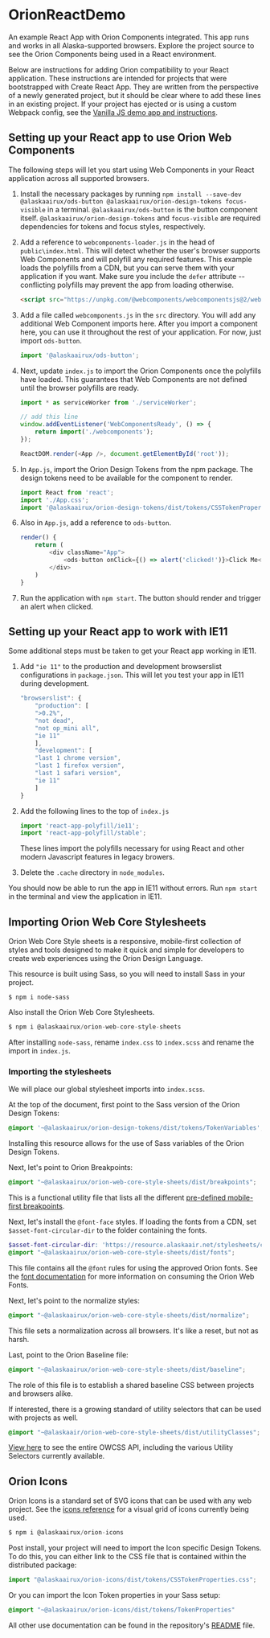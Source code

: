# OrionReactDemo
An example React App with Orion Components integrated. This app runs and works in all Alaska-supported browsers. Explore the project source to see the Orion Components being used in a React environment.

Below are instructions for adding Orion compatibility to your React application. These instructions are intended for projects that were bootstrapped with Create React App. They are written from the perspective of a newly generated project, but it should be clear where to add these lines in an existing project. If your project has ejected or is using a custom Webpack config, see the [Vanilla JS demo app and instructions](https://github.com/AlaskaAirlines/OrionJavascriptDemo).

## Setting up your React app to use Orion Web Components
The following steps will let you start using Web Components in your React application across all supported browsers.

1. Install the necessary packages by running `npm install --save-dev @alaskaairux/ods-button @alaskaairux/orion-design-tokens focus-visible` in a terminal. `@alaskaairux/ods-button` is the button component itself. `@alaskaairux/orion-design-tokens` and `focus-visible` are required dependencies for tokens and focus styles, respectively.

1. Add a reference to `webcomponents-loader.js` in the head of `public\index.html`. This will detect whether the user's browser supports Web Components and will polyfill any required features. This example loads the polyfills from a CDN, but you can serve them with your application if you want. Make sure you include the `defer` attribute -- conflicting polyfills may prevent the app from loading otherwise.

    ```html
    <script src="https://unpkg.com/@webcomponents/webcomponentsjs@2/webcomponents-loader.js" defer></script>
    ```

1. Add a file called `webcomponents.js` in the `src` directory. You will add any additional Web Component imports here. After you import a component here, you can use it throughout the rest of your application. For now, just import `ods-button`.

    ```js
    import '@alaskaairux/ods-button';
    ```

1. Next, update `index.js` to import the Orion Components once the polyfills have loaded. This guarantees that Web Components are not defined until the browser polyfills are ready.

    ```js
    import * as serviceWorker from './serviceWorker';

    // add this line
    window.addEventListener('WebComponentsReady', () => {
        return import('./webcomponents');
    });

    ReactDOM.render(<App />, document.getElementById('root'));
    ```

1. In `App.js`, import the Orion Design Tokens from the npm package. The design tokens need to be available for the component to render.
    ```js
    import React from 'react';
    import './App.css';
    import '@alaskaairux/orion-design-tokens/dist/tokens/CSSTokenProperties.css'; // add this line
    ```

1. Also in `App.js`, add a reference to `ods-button`.
    ```js
    render() {
        return (
            <div className="App">
                <ods-button onClick={() => alert('clicked!')}>Click Me</ods-button>
            </div>
        )
    }
    ```

1. Run the application with `npm start`. The button should render and trigger an alert when clicked.

## Setting up your React app to work with IE11
Some additional steps must be taken to get your React app working in IE11. 

1. Add `"ie 11"` to the production and development browserslist configurations in `package.json`. This will let you test your app in IE11 during development.

    ```js
    "browserslist": {
        "production": [
        ">0.2%",
        "not dead",
        "not op_mini all",
        "ie 11"
        ],
        "development": [
        "last 1 chrome version",
        "last 1 firefox version",
        "last 1 safari version",
        "ie 11"
        ]
    }
    ```

1. Add the following lines to the top of `index.js`
    ```js
    import 'react-app-polyfill/ie11';
    import 'react-app-polyfill/stable';
    ```
    These lines import the polyfills necessary for using React and other modern Javascript features in legacy browers.

1. Delete the `.cache` directory in `node_modules`.

You should now be able to run the app in IE11 without errors. Run `npm start` in the terminal and view the application in IE11.

## Importing Orion Web Core Stylesheets 

Orion Web Core Style sheets is a responsive, mobile-first collection of styles and tools designed to make it quick and simple for developers to create web experiences using the Orion Design Language.

This resource is built using Sass, so you will need to install Sass in your project. 

```
$ npm i node-sass
```

Also install the Orion Web Core Stylesheets.

```javascript
$ npm i @alaskaairux/orion-web-core-style-sheets
```

After installing `node-sass`, rename `index.css` to `index.scss` and rename the import in `index.js`.  

### Importing the stylesheets

We will place our global stylesheet imports into `index.scss`. 

At the top of the document, first point to the Sass version of the Orion Design Tokens:

```scss
@import '~@alaskaairux/orion-design-tokens/dist/tokens/TokenVariables';
```

Installing this resource allows for the use of Sass variables of the Orion Design Tokens. 

Next, let's point to Orion Breakpoints:

```scss
@import "~@alaskaairux/orion-web-core-style-sheets/dist/breakpoints";
```

This is a functional utility file that lists all the different [pre-defined mobile-first breakpoints](https://alaskaairlines.github.io/OrionWebCoreStyleSheets/#responsive-mixin). 

Next, let's install the `@font-face` styles. If loading the fonts from a CDN, set `$asset-font-circular-dir` to the folder containing the fonts. 

```scss
$asset-font-circular-dir: 'https://resource.alaskaair.net/stylesheets/circular/';
@import "~@alaskaairux/orion-web-core-style-sheets/dist/fonts";
```

This file contains all the `@font` rules for using the approved Orion fonts. See the [font documentation](https://github.com/AlaskaAirlines/OrionWebCoreStyleSheets/blob/master/staticDocs/howToUseFonts.md) for more information on consuming the Orion Web Fonts.

Next, let's point to the normalize styles:

```scss
@import "~@alaskaairux/orion-web-core-style-sheets/dist/normalize";
```

This file sets a normalization across all browsers. It's like a reset, but not as harsh. 

Last, point to the Orion Baseline file:

```scss
@import "~@alaskaairux/orion-web-core-style-sheets/dist/baseline";
```

The role of this file is to establish a shared baseline CSS between projects and browsers alike. 

If interested, there is a growing standard of utility selectors that can be used with projects as well.

```scss
@import "~@alaskaair/orion-web-core-style-sheets/dist/utilityClasses";
```

[View here](https://alaskaairlines.github.io/OrionWebCoreStyleSheets/) to see the entire OWCSS API, including the various Utility Selectors currently available. 


## Orion Icons

Orion Icons is a standard set of SVG icons that can be used with any web project. See the [icons reference](http://orion-design.surge.sh/#icons) for a visual grid of icons currently being used. 

```Javascript
$ npm i @alaskaairux/orion-icons
```

Post install, your project will need to import the Icon specific Design Tokens. To do this, you can either link to the CSS file that is contained within the distributed package: 

```Javascript
import "@alaskaairux/orion-icons/dist/tokens/CSSTokenProperties.css";
```

Or you can import the Icon Token properties in your Sass setup:

```scss
@import "~@alaskaairux/orion-icons/dist/tokens/TokenProperties"
```

All other use documentation can be found in the repository's [README](https://github.com/AlaskaAirlines/OrionIcons/blob/master/README.md) file. 
